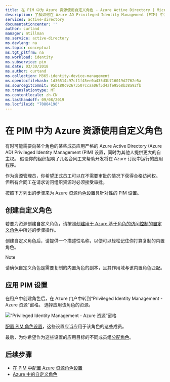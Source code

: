 ```yaml
---
title: 在 PIM 中为 Azure 资源使用自定义角色 - Azure Active Directory | Microsoft Docs
description: 了解如何在 Azure AD Privileged Identity Management (PIM) 中为 Azure 资源使用自定义角色。
services: active-directory
documentationcenter: ''
author: curtand
manager: mtillman
ms.service: active-directory
ms.devlang: na
ms.topic: conceptual
ms.tgt_pltfrm: na
ms.workload: identity
ms.subservice: pim
ms.date: 03/30/2018
ms.author: curtand
ms.collection: M365-identity-device-management
ms.openlocfilehash: 1d36514c97cf1f45ee0a435d3b716019d2762e5a
ms.sourcegitcommit: 95b180c92673507ccaa06f5d4afe9568b38a92fb
ms.translationtype: MT
ms.contentlocale: zh-CN
ms.lasthandoff: 09/08/2019
ms.locfileid: "70804190"
---
```

# <a name="use-custom-roles-for-azure-resources-in-pim"></a>在 PIM 中为 Azure 资源使用自定义角色

有时可能需要向某个角色的某些成员应用严格的 Azure Active Directory (Azure AD) Privileged Identity Management (PIM) 设置，同时为其他人提供更大的自主权。 假设你的组织招聘了几名合同工来帮助开发将在 Azure 订阅中运行的应用程序。

作为资源管理员，你希望正式员工可以在不需要审批的情况下获得合格访问权。 但所有合同工在请求访问组织资源时必须接受审批。

按照下方列出的步骤来为 Azure 资源角色设置具针对性的 PIM 设置。

## <a name="create-the-custom-role"></a>创建自定义角色

若要为资源创建自定义角色，请按照[创建用于 Azure 基于角色的访问控制的自定义角色](../role-based-access-control-custom-roles.md)中所述的步骤操作。

创建自定义角色后，请提供一个描述性名称，以便可以轻松记住你打算复制的内置角色。

> [!NOTE]
> 请确保自定义角色是需要复制的内置角色的副本，且其作用域与该内置角色匹配。

## <a name="apply-pim-settings"></a>应用 PIM 设置

在租户中创建角色后，在 Azure 门户中转到“Privileged Identity Management - Azure 资源”窗格。 选择应用该角色的资源。

![“Privileged Identity Management - Azure 资源”窗格](media/pim-resource-roles-custom-role-policy/aadpim-manage-azure-resource-some-there.png)

[配置 PIM 角色设置](pim-resource-roles-configure-role-settings.md)，这些设置应当应用于该角色的这些成员。

最后，为你希望作为这些设置的应用目标的不同成员组[分配角色](pim-resource-roles-assign-roles.md)。

## <a name="next-steps"></a>后续步骤

- [在 PIM 中配置 Azure 资源角色设置](pim-resource-roles-configure-role-settings.md)
- [Azure 中的自定义角色](../../role-based-access-control/custom-roles.md)
